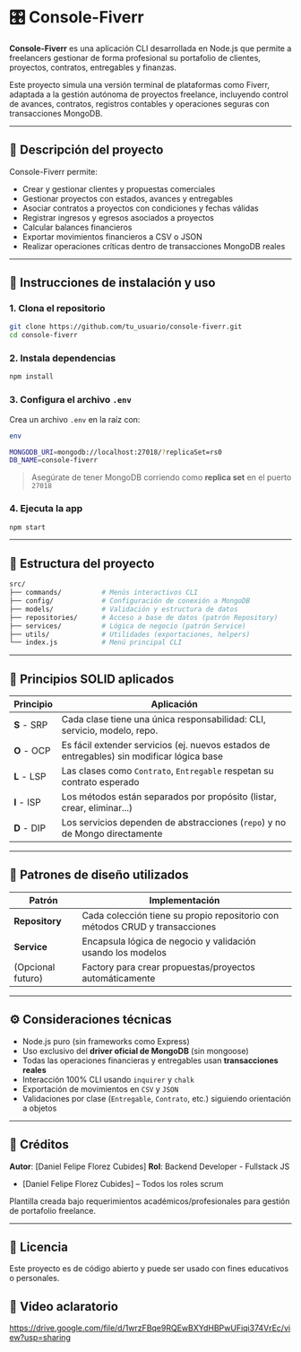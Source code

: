 # 🎛️ Console-Fiverr

**Console-Fiverr** es una aplicación CLI desarrollada en Node.js que permite a freelancers gestionar de forma profesional su portafolio de clientes, proyectos, contratos, entregables y finanzas.

Este proyecto simula una versión terminal de plataformas como Fiverr, adaptada a la gestión autónoma de proyectos freelance, incluyendo control de avances, contratos, registros contables y operaciones seguras con transacciones MongoDB.

---

## 🚀 Descripción del proyecto

Console-Fiverr permite:

- Crear y gestionar clientes y propuestas comerciales
- Gestionar proyectos con estados, avances y entregables
- Asociar contratos a proyectos con condiciones y fechas válidas
- Registrar ingresos y egresos asociados a proyectos
- Calcular balances financieros
- Exportar movimientos financieros a CSV o JSON
- Realizar operaciones críticas dentro de transacciones MongoDB reales

---

## 🧩 Instrucciones de instalación y uso

### 1. Clona el repositorio

```bash
git clone https://github.com/tu_usuario/console-fiverr.git
cd console-fiverr
```

### 2. Instala dependencias

```bash
npm install
```

### 3. Configura el archivo `.env`

Crea un archivo `.env` en la raíz con:

```bash
env

MONGODB_URI=mongodb://localhost:27018/?replicaSet=rs0
DB_NAME=console-fiverr
```

> Asegúrate de tener MongoDB corriendo como **replica set** en el puerto `27018`

### 4. Ejecuta la app

```bash
npm start
```

------

## 📁 Estructura del proyecto

```bash
src/
├── commands/          # Menús interactivos CLI
├── config/            # Configuración de conexión a MongoDB
├── models/            # Validación y estructura de datos
├── repositories/      # Acceso a base de datos (patrón Repository)
├── services/          # Lógica de negocio (patrón Service)
├── utils/             # Utilidades (exportaciones, helpers)
└── index.js           # Menú principal CLI
```

------

## 🧱 Principios SOLID aplicados

| Principio   | Aplicación                                                   |
| ----------- | ------------------------------------------------------------ |
| **S** - SRP | Cada clase tiene una única responsabilidad: CLI, servicio, modelo, repo. |
| **O** - OCP | Es fácil extender servicios (ej. nuevos estados de entregables) sin modificar lógica base |
| **L** - LSP | Las clases como `Contrato`, `Entregable` respetan su contrato esperado |
| **I** - ISP | Los métodos están separados por propósito (listar, crear, eliminar...) |
| **D** - DIP | Los servicios dependen de abstracciones (`repo`) y no de Mongo directamente |



------

## 🧠 Patrones de diseño utilizados

| Patrón            | Implementación                                               |
| ----------------- | ------------------------------------------------------------ |
| **Repository**    | Cada colección tiene su propio repositorio con métodos CRUD y transacciones |
| **Service**       | Encapsula lógica de negocio y validación usando los modelos  |
| (Opcional futuro) | Factory para crear propuestas/proyectos automáticamente      |



------

## ⚙️ Consideraciones técnicas

- Node.js puro (sin frameworks como Express)
- Uso exclusivo del **driver oficial de MongoDB** (sin mongoose)
- Todas las operaciones financieras y entregables usan **transacciones reales**
- Interacción 100% CLI usando `inquirer` y `chalk`
- Exportación de movimientos en `CSV` y `JSON`
- Validaciones por clase (`Entregable`, `Contrato`, etc.) siguiendo orientación a objetos

------

## 👥 Créditos

**Autor**: [Daniel Felipe Florez Cubides]
**Rol**: Backend Developer - Fullstack JS


- [Daniel Felipe Florez Cubides] – Todos los roles scrum

Plantilla creada bajo requerimientos académicos/profesionales para gestión de portafolio freelance.

------

## 🧩 Licencia

Este proyecto es de código abierto y puede ser usado con fines educativos o personales.

## 🎥 Video aclaratorio
https://drive.google.com/file/d/1wrzFBqe9RQEwBXYdHBPwUFiqi374VrEc/view?usp=sharing
